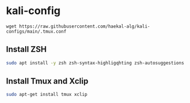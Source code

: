 # kali-config
```
wget https://raw.githubusercontent.com/haekal-alg/kali-configs/main/.tmux.conf
```

## Install ZSH
```bash
sudo apt install -y zsh zsh-syntax-highligqhting zsh-autosuggestions
```
## Install Tmux and Xclip
```bash
sudo apt-get install tmux xclip
```
